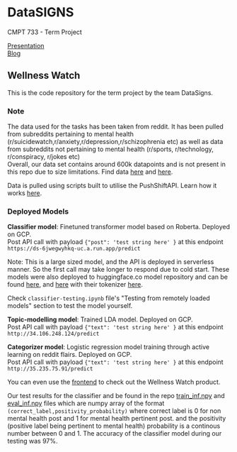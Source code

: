 # DataSIGNS
CMPT 733 - Term Project <br>

<a href="https://youtu.be/oean7fIza20">Presentation</a><br>
<a href="https://medium.com/sfu-cspmp/wellness-watch-enhancing-counselling-outreach-using-machine-learning-c48673878b5a">Blog</a>

## Wellness Watch

This is the code repository for the term project by the team DataSigns.

### Note

The data used for the tasks has been taken from reddit. It has been pulled from subreddits pertaining to mental health (r/suicidewatch,r/anxiety,r/depression,r/schizophrenia etc) as well as data from subreddits not pertaining to mental health (r/sports, r/technology, r/conspiracy, r/jokes etc) <br>
Overall, our data set contains around 600k datapoints and is not present in this repo due to size limitations. Find data <a href="https://drive.google.com/drive/folders/1dmHBVD-hlsQ2uSz2JGKLZKfxaOpMJ8Wr?usp=sharing">here</a> and <a href="https://drive.google.com/drive/folders/12rSc5e6iJ1loQiUgF05qS72hst8zV_l6?usp=sharing">here</a>.

Data is pulled using scripts built to utilise the PushShiftAPI. Learn how it works <a href="https://github.sfu.ca/gka89/DataSIGNS/blob/main/Reddit_readme.md">here</a>.

### Deployed Models 

**Classifier model**: Finetuned transformer model based on Roberta. Deployed on GCP. <br>
Post API call with payload `{"post": 'test string here' }` at this endpoint `https://ds-6jwegwyhkq-uc.a.run.app/predict`

Note: This is a large sized model, and the API is deployed in serverless manner. So the first call may take longer to respond due to cold start.
These models were also deployed to huggingface.co model repository and can be found <a href="https://huggingface.co/GuneetK/mh-nmh-lax">here</a>, and <a href='https://huggingface.co/GuneetK/mh-nmh-strict'>here</a> with their tokenizer <a href="https://huggingface.co/GuneetK/mh-nmh-tokenizer">here</a>. <br>

Check `classifier-testing.ipynb` file's "Testing from remotely loaded models" section to test the model yourself.

**Topic-modelling model**: Trained LDA model. Deployed on GCP. <br>
Post API call with payload `{"text": 'test string here' }` at this endpoint `http://34.106.248.124/predict`

**Categorizer model**: Logistic regression model training through active learning on reddit flairs. Deployed on GCP. <br>
Post API call with payload `{"text": 'test string here' }` at this endpoint `http://35.235.75.91/predict`

You can even use the <a href="https://github.com/GuneetKher/Wellnesswatch-ui">frontend</a> to check out the Wellness Watch product.

Our test results for the classifier and be found in the repo <a href="https://github.sfu.ca/gka89/DataSIGNS/blob/main/classifier-inference-tests/train_inf.npy">train_inf.npy</a> and <a href="https://github.sfu.ca/gka89/DataSIGNS/blob/main/classifier-inference-tests/eval_inf.npy">eval_inf.npy</a> files which are numpy array of the format `(correct_label,positivity_probability)` where correct label is 0 for non mental health post and 1 for mental health pertinent post. and the positivity (positive label being pertinent to mental health) probability is a continous number between 0 and 1. The accuracy of the classifier model during our testing was 97%.
